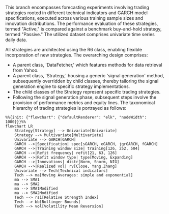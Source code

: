 This branch encompasses forecasting experiments involving trading strategies rooted in different technical indicators and GARCH model specifications, executed across various training sample sizes and innovation distributions. The performance evaluation of these strategies, termed "Active," is compared against a benchmark buy-and-hold strategy, termed "Passive." The utilized dataset comprises univariate time series daily data.

All strategies are architected using the R6 class, enabling flexible incorporation of new strategies. The overarching design comprises:

- A parent class, 'DataFetcher,' which features methods for data retrieval from Yahoo.
- A parent class, 'Strategy,' housing a generic 'signal generation' method, subsequently overridden by child classes, thereby tailoring the signal generation engine to specific strategy implementations.
- The child classes of the Strategy represent specific trading strategies.
- Following the signal generation phase, subsequent steps involve the provision of performance metrics and equity lines.
The taxonomical hierarchy of trading strategies is portrayed as follows:

```mermaid
%%{init: {"flowchart": {"defaultRenderer": "elk", "nodeWidth": 1000}}}%%
flowchart LR
    Strategy[Strategy] --> Univariate[Univariate]
    Strategy --> Multivariate[Multivariate]
    Univariate --> GARCH[GARCH]
    GARCH -->|Specification| spec[sGARCH, eGARCH, jgrGARCH, fGARCH]
    GARCH -->|Training window size| training[126, 252, 504]
    GARCH -->|Refit frequency| refit[21, 63, 126]
    GARCH -->|Refit window type| type[Moving, Expanding]
    GARCH -->|Innovations| distr[Norm, Snorm, NIG]
    GARCH -->|Realized vol| rv[Close, Yang.Zhang]
    Univariate --> Tech[Technical indicators]
    Tech --> ma[Moving Averages: simple and exponential]
    ma --> SMA1
    ma --> SMA2
    ma --> SMA1Modified
    ma --> SMA2Modified
    Tech --> rsi[Relative Strength Index]
    Tech --> bb[Bollinger Bounds]
    Tech --> vol[Volatility Mean Reversion]
